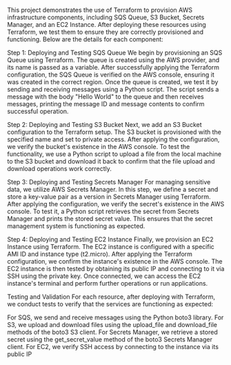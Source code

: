 This project demonstrates the use of Terraform to provision AWS infrastructure components, including SQS Queue, S3 Bucket, Secrets Manager, and an EC2 Instance. After deploying these resources using Terraform, we test them to ensure they are correctly provisioned and functioning. Below are the details for each component:

Step 1: Deploying and Testing SQS Queue
We begin by provisioning an SQS Queue using Terraform. The queue is created using the AWS provider, and its name is passed as a variable. After successfully applying the Terraform configuration, the SQS Queue is verified on the AWS console, ensuring it was created in the correct region. Once the queue is created, we test it by sending and receiving messages using a Python script. The script sends a message with the body "Hello World" to the queue and then receives messages, printing the message ID and message contents to confirm successful operation.

Step 2: Deploying and Testing S3 Bucket
Next, we add an S3 Bucket configuration to the Terraform setup. The S3 bucket is provisioned with the specified name and set to private access. After applying the configuration, we verify the bucket's existence in the AWS console. To test the functionality, we use a Python script to upload a file from the local machine to the S3 bucket and download it back to confirm that the file upload and download operations work correctly.

Step 3: Deploying and Testing Secrets Manager
For managing sensitive data, we utilize AWS Secrets Manager. In this step, we define a secret and store a key-value pair as a version in Secrets Manager using Terraform. After applying the configuration, we verify the secret's existence in the AWS console. To test it, a Python script retrieves the secret from Secrets Manager and prints the stored secret value. This ensures that the secret management system is functioning as expected.

Step 4: Deploying and Testing EC2 Instance
Finally, we provision an EC2 Instance using Terraform. The EC2 instance is configured with a specific AMI ID and instance type (t2.micro). After applying the Terraform configuration, we confirm the instance's existence in the AWS console. The EC2 instance is then tested by obtaining its public IP and connecting to it via SSH using the private key. Once connected, we can access the EC2 instance's terminal and perform further operations or run applications.

Testing and Validation
For each resource, after deploying with Terraform, we conduct tests to verify that the services are functioning as expected:

For SQS, we send and receive messages using the Python boto3 library.
For S3, we upload and download files using the upload_file and download_file methods of the boto3 S3 client.
For Secrets Manager, we retrieve a stored secret using the get_secret_value method of the boto3 Secrets Manager client.
For EC2, we verify SSH access by connecting to the instance via its public IP
